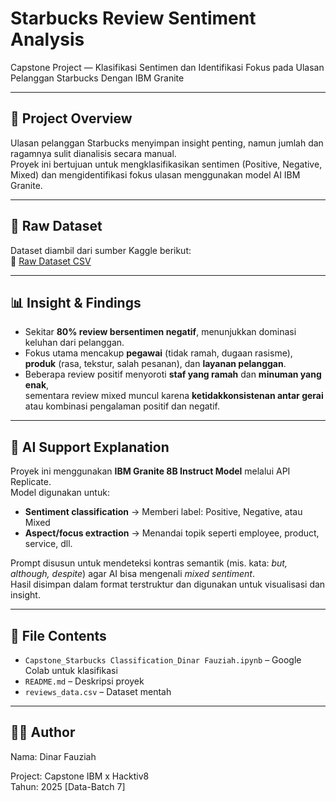 # Starbucks Review Sentiment Analysis

Capstone Project — Klasifikasi Sentimen dan Identifikasi Fokus pada Ulasan Pelanggan Starbucks Dengan IBM Granite

---

## 📝 Project Overview

Ulasan pelanggan Starbucks menyimpan insight penting, namun jumlah dan ragamnya sulit dianalisis secara manual.  
Proyek ini bertujuan untuk mengklasifikasikan sentimen (Positive, Negative, Mixed) dan mengidentifikasi fokus ulasan menggunakan model AI IBM Granite.

---

## 🔗 Raw Dataset

Dataset diambil dari sumber Kaggle berikut:  
📂 [Raw Dataset CSV](https://www.kaggle.com/datasets/harshalhonde/starbucks-reviews-dataset)

---

## 📊 Insight & Findings

- Sekitar **80% review bersentimen negatif**, menunjukkan dominasi keluhan dari pelanggan.  
- Fokus utama mencakup **pegawai** (tidak ramah, dugaan rasisme), **produk** (rasa, tekstur, salah pesanan), dan **layanan pelanggan**.  
- Beberapa review positif menyoroti **staf yang ramah** dan **minuman yang enak**,  
  sementara review mixed muncul karena **ketidakkonsistenan antar gerai** atau kombinasi pengalaman positif dan negatif.  

---

## 🤖 AI Support Explanation

Proyek ini menggunakan **IBM Granite 8B Instruct Model** melalui API Replicate.  
Model digunakan untuk:
- **Sentiment classification** → Memberi label: Positive, Negative, atau Mixed  
- **Aspect/focus extraction** → Menandai topik seperti employee, product, service, dll.

Prompt disusun untuk mendeteksi kontras semantik (mis. kata: *but, although, despite*) agar AI bisa mengenali *mixed sentiment*.  
Hasil disimpan dalam format terstruktur dan digunakan untuk visualisasi dan insight.


---

## 📁 File Contents

- `Capstone_Starbucks Classification_Dinar Fauziah.ipynb` – Google Colab untuk klasifikasi
- `README.md` – Deskripsi proyek  
- `reviews_data.csv` – Dataset mentah

---

## 🧑‍💻 Author

Nama: Dinar Fauziah  

Project: Capstone IBM x Hacktiv8  
Tahun: 2025 [Data-Batch 7]

